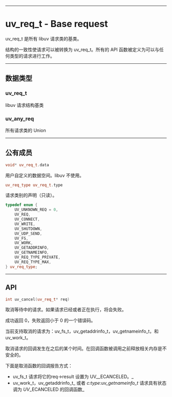 
---

# uv\_req\_t - Base request

uv\_req\_t 是所有 libuv 请求类的基类。

结构的一致性使请求可以被转换为 uv\_req\_t。所有的 API 函数被定义为可以与任何类型的请求进行工作。

---

## 数据类型

### uv\_req\_t

libuv 请求结构基类

### uv\_any\_req

所有请求类的 Union

---

## 公有成员

```cpp
void* uv_req_t.data
```

用户自定义的数据空间。libuv 不使用。

```cpp
uv_req_type uv_req_t.type
```

请求类别的声明（只读）。

```cpp
typedef enum {
    UV_UNKNOWN_REQ = 0,
    UV_REQ,
    UV_CONNECT,
    UV_WRITE,
    UV_SHUTDOWN,
    UV_UDP_SEND,
    UV_FS,
    UV_WORK,
    UV_GETADDRINFO,
    UV_GETNAMEINFO,
    UV_REQ_TYPE_PRIVATE,
    UV_REQ_TYPE_MAX,
} uv_req_type;
```

---

## API

```cpp
int uv_cancel(uv_req_t* req)
```

取消等待中的请求。如果请求已经或者正在执行，将会失败。

成功返回 0，失败返回小于 0 的一个错误码。

当前支持取消的请求为：uv\_fs\_t，uv\_getaddrinfo\_t，uv\_getnameinfo\_t，和 uv\_work\_t。

取消请求的回调发生在之后的某个时间。在回调函数被调用之前释放相关内存是不安全的。

下面是取消函数的回调报告方式：

* uv\_fs\_t 请求将它的req-&gt;result 设置为 UV_\_ECANCELED。_
* uv\_work\_t，uv\_getaddrinfo\_t_ 或者 _c:type:uv\_getnameinfo\_t_ 请求具有状态调为 _UV_\_ECANCELED 的回调函数_





